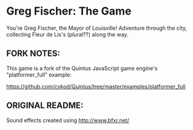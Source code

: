 Greg Fischer: The Game
======================

You're Greg Fischer, the Mayor of Louisville! Adventure through the city, collecting Fleur de Lis's (plural??) along the way.

FORK NOTES:
-----------

This game is a fork of the Quintus JavaScript game engine's "platformer_full" example:

https://github.com/cykod/Quintus/tree/master/examples/platformer_full

ORIGINAL README:
----------------

Sound effects created using http://www.bfxr.net/
